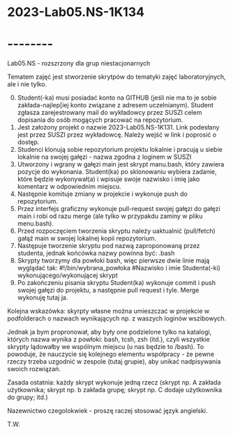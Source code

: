 # 2023-Lab05.NS-1K134

# --------

Lab05.NS - rozszrzony dla grup niestacjonarnych

Tematem zajęć jest stworzenie skrytpów do tematyki zajęć laboratoryjnych, ale i nie tylko.

0. Student(-ka) musi posiadać konto na GITHUB (jeśli nie ma to je sobie zakłada-najlep[iej konto związane z adresem uczelnianym). Student zgłasza zarejestrowany mail do wykładowcy przez SUSZI celem dopisania do osób mogących pracować na repozytorium.
1. Jest założony projekt o nazwie 2023-Lab05.NS-1K131. Link podesłany jest przez SUSZI przez wykładowcę. Należy wejść w link i poprosić o dostęp.
2. Studenci klonują sobie repozytorium projektu lokalnie i pracują u siebie lokalnie na swojej gałęzi - nazwa zgodna z loginem w SUSZI
3. Utworzony i wgrany w gałęzi main jest skrypt manu.bash, który zawiera pozycje do wykonania. Student(ka) po sklonowaniu wybiera zadanie, które będzie wykonywał(a) i wpisuje swoje nazwisko i imię jako komentarz w odpowiednim miejscu.
3. Następnie komituje zmiany w projekcie i wykonuje push do repozytorium.
4. Przez interfejs graficzny wykonuje pull-request swojej gałęzi do gałęzi main i robi od razu merge (ale tylko w przypakdu zaminy w pliku menu.bash).
5. Przed rozpoczęciem tworzenia skryptu należy uaktualnić (pull/fetch) gałąź main w swojej lokalnej kopii repozytorium.
6. Następuje tworzenie skryptu pod nazwą zaproponowaną przez studenta, jednak końcówka nazwy powinna być: .bash
7. Skrypty tworzymy dla powłoki bash, więc pierwsze dwie linie mają wyglądać tak:
#!/bin/wybrana_powłoka
#Nazwisko i imie Studenta(-ki) wykonującego/wykonującej skrypt
8. Po zakończeniu pisania skryptu Student(ka) wykonuje commit i push swojej gałęzi do projektu, a następnie pull request i tyle. Merge wykonuję tutaj ja.

Kolejna wskazówka: skyrpty własne można umieszczać w projekcie w podfolderach o nazwach wynikających np. z waszych loginów wszibowych.

Jednak ja bym propronował, aby były one podzielone tylko na katalogi, których nazwa wynika z powłoki: bash, tcsh, zsh (itd.), czyli wszystkie skrypty lądowałby we wspólnym miejscu (u nas będzie to /bash). To powoduje, że nauczycie się kolejnego elementu współpracy - że pewne rzeczy trzeba uzgodnić w zespole (tutaj grupie), aby unikać nadpisywania swoich rozwiązań.

Zasada ostatnia:
każdy skrypt wykonuje jedną rzecz (skrypt np. A zakłada użytkownika; skrypt np. b zakłada grupę; skrypt np. C dodaje użytkownika do grupy; itd.)

Nazewnictwo czegolokwiek - proszę raczej stosować język angielski.

T.W.
